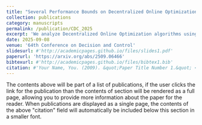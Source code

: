 ```yaml
---
title: "Several Performance Bounds on Decentralized Online Optimization are Highly Conservative and Potentially Misleading"
collection: publications
category: manuscripts
permalink: /publication/CDC_2025
excerpt: 'We analyze Decentralized Online Optimization algorithms using the Performance Estimation Problem approach which allows, to automatically compute exact worst-case performance of optimization algorithms. Our analysis shows that several available performance guarantees are very conservative, sometimes by multiple orders of magnitude, and can lead to misguided choices of algorithm. Moreover, at least in terms of worst-case performance, some algorithms appear not to benefit from inter-agent communications for a significant period of time. We show how to improve classical methods by tuning their step-sizes, and find that we can save up to 20% on their actual worst-case performance regret.'
date: 2025-09-08
venue: '64th Conference on Decision and Control'
slidesurl: #'http://academicpages.github.io/files/slides1.pdf'
paperurl: 'https://arxiv.org/abs/2509.06466'
bibtexurl: #'http://academicpages.github.io/files/bibtex1.bib'
citation: #'Your Name, You. (2009). &quot;Paper Title Number 1.&quot; <i>Journal 1</i>. 1(1).'
---
```

The contents above will be part of a list of publications, if the user clicks the link for the publication than the contents of section will be rendered as a full page, allowing you to provide more information about the paper for the reader. When publications are displayed as a single page, the contents of the above "citation" field will automatically be included below this section in a smaller font.
